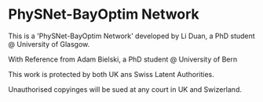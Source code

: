 # PhySNet-BayOptim Network

This is a 'PhySNet-BayOptim Network' developed by Li Duan, a PhD student @ University of Glasgow.

With Reference from Adam Bielski, a PhD student @ University of Bern

This work is protected by both UK ans Swiss Latent Authorities.

Unauthorised copyinges will be sued at any court in UK and Swizerland.

